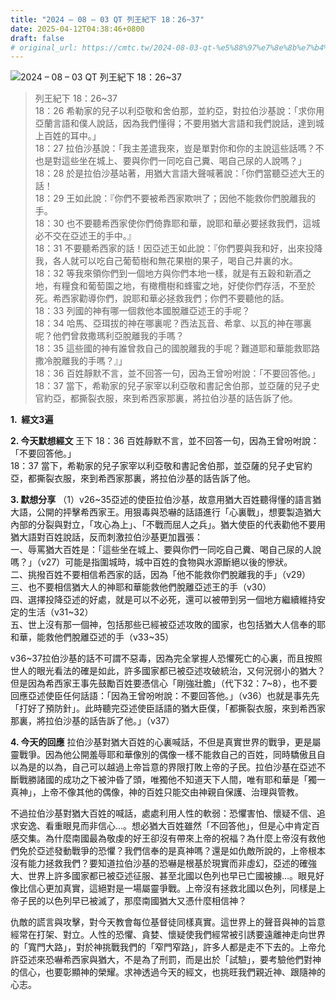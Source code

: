 ```yaml
---
title: "2024 – 08 – 03 QT 列王紀下 18：26~37"
date: 2025-04-12T04:38:46+0800
draft: false
# original_url: https://cmtc.tw/2024-08-03-qt-%e5%88%97%e7%8e%8b%e7%b4%80%e4%b8%8b-18%ef%bc%9a2637
---
```


![2024 – 08 – 03 QT 列王紀下 18：26\~37](/images/qt.jpg  "2024 – 08 – 03 QT 列王紀下 18：26\~37")

> 列王紀下 18：26\~37  
> 18：26 希勒家的兒子以利亞敬和舍伯那，並約亞，對拉伯沙基說：「求你用亞蘭言語和僕人說話，因為我們懂得；不要用猶大言語和我們說話，達到城上百姓的耳中。」  
> 18：27 拉伯沙基說：「我主差遣我來，豈是單對你和你的主說這些話嗎？不也是對這些坐在城上、要與你們一同吃自己糞、喝自己尿的人說嗎？」  
> 18：28 於是拉伯沙基站著，用猶大言語大聲喊著說：「你們當聽亞述大王的話！  
> 18：29 王如此說：『你們不要被希西家欺哄了；因他不能救你們脫離我的手。  
> 18：30 也不要聽希西家使你們倚靠耶和華，說耶和華必要拯救我們，這城必不交在亞述王的手中。』  
> 18：31 不要聽希西家的話！因亞述王如此說：『你們要與我和好，出來投降我，各人就可以吃自己葡萄樹和無花果樹的果子，喝自己井裏的水。  
> 18：32 等我來領你們到一個地方與你們本地一樣，就是有五穀和新酒之地，有糧食和葡萄園之地，有橄欖樹和蜂蜜之地，好使你們存活，不至於死。希西家勸導你們，說耶和華必拯救我們；你們不要聽他的話。  
> 18：33 列國的神有哪一個救他本國脫離亞述王的手呢？  
> 18：34 哈馬、亞珥拔的神在哪裏呢？西法瓦音、希拿、以瓦的神在哪裏呢？他們曾救撒瑪利亞脫離我的手嗎？  
> 18：35 這些國的神有誰曾救自己的國脫離我的手呢？難道耶和華能救耶路撒冷脫離我的手嗎？』」  
> 18：36 百姓靜默不言，並不回答一句，因為王曾吩咐說：「不要回答他。」  
> 18：37 當下，希勒家的兒子家宰以利亞敬和書記舍伯那，並亞薩的兒子史官約亞，都撕裂衣服，來到希西家那裏，將拉伯沙基的話告訴了他。

**1.  經文3遍**

**2. 今天默想經文**
王下 18：36 百姓靜默不言，並不回答一句，因為王曾吩咐說：「不要回答他。」  
18：37 當下，希勒家的兒子家宰以利亞敬和書記舍伯那，並亞薩的兒子史官約亞，都撕裂衣服，來到希西家那裏，將拉伯沙基的話告訴了他。

**3. 默想分享**
（1）v26\~35亞述的使臣拉伯沙基，故意用猶大百姓聽得懂的語言猶大語，公開的抨擊希西家王。用狠毒與恐嚇的話語進行「心裏戰」，想要製造猶大內部的分裂與對立，「攻心為上」、「不戰而屈人之兵」。猶大使臣的代表勸他不要用猶大語對百姓說話，反而刺激拉伯沙基更加囂張：  
一、辱罵猶大百姓是：「這些坐在城上、要與你們一同吃自己糞、喝自己尿的人說嗎？」（v27）可能是指圍城時，城中百姓的食物與水源斷絕以後的慘狀。  
二、挑撥百姓不要相信希西家的話，因為「他不能救你們脫離我的手」（v29）  
三、也不要相信猶大人的神耶和華能救他們脫離亞述王的手（v30）  
四、選擇投降亞述的好處，就是可以不必死，還可以被帶到另一個地方繼續維持安定的生活（v31\~32）  
五、世上沒有那一個神，包括那些已經被亞述攻敗的國家，也包括猶大人信奉的耶和華，能救他們脫離亞述的手（v33\~35）

v36\~37拉伯沙基的話不可謂不惡毒，因為完全掌握人恐懼死亡的心裏，而且按照世人的眼光看法的確是如此，許多國家都已被亞述攻破統治，又何況弱小的猶大？但是因為希西家王事先鼓勵百姓要憑信心「剛強壯膽」（代下32：7\~8），也不要回應亞述使臣任何話語：「因為王曾吩咐說：不要回答他。」（v36）也就是事先先「打好了預防針」。此時聽完亞述使臣話語的猶大臣僕，「都撕裂衣服，來到希西家那裏，將拉伯沙基的話告訴了他。」（v37）

**4. 今天的回應**
拉伯沙基對猶大百姓的心裏喊話，不但是真實世界的戰爭，更是屬靈戰爭。因為他公開羞辱耶和華像別的偶像一樣不能救自己的百姓，同時驕傲且自以為是的以為，自己可以越過上帝旨意的界限打敗上帝的子民。拉伯沙基在亞述不斷戰勝諸國的成功之下被沖昏了頭，唯獨他不知道天下人間，唯有耶和華是「獨一真神」，上帝不像其他的偶像，神的百姓只能交由神親自保護、治理與管教。

不過拉伯沙基對猶大百姓的喊話，處處利用人性的軟弱：恐懼害怕、懷疑不信、追求安逸、看重眼見而非信心…。想必猶大百姓雖然「不回答他」，但是心中肯定百感交集。為什麼南國最為敬虔的好王卻沒有帶來上帝的祝福？為什麼上帝沒有救他們免於亞述發動戰爭的恐懼？我們信奉的是真神嗎？還是如仇敵所說的，上帝根本沒有能力拯救我們？要知道拉伯沙基的恐嚇是根基於現實而非虛幻，亞述的確強大、世界上許多國家都已被亞述征服、甚至北國以色列也早已亡國被擄…。眼見好像比信心更加真實，這絕對是一場屬靈爭戰。上帝沒有拯救北國以色列，同樣是上帝子民的以色列早已被滅了，那麼南國猶大又憑什麼相信神？

仇敵的謊言與攻擊，對今天教會每位基督徒同樣真實。這世界上的聲音與神的旨意經常在打架、對立。人性的恐懼、貪婪、懷疑使我們經常被引誘要遠離神走向世界的「寬門大路」，對於神挑戰我們的「窄門窄路」，許多人都是走不下去的。上帝允許亞述來恐嚇希西家與猶大，不是為了刑罰，而是出於「試驗」，要考驗他們對神的信心，也要彰顯神的榮耀。求神透過今天的經文，也挑旺我們親近神、跟隨神的心志。
